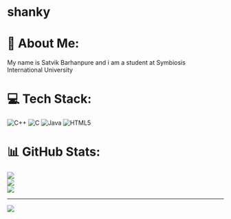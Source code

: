 # shanky
# 💫 About Me:
My name is Satvik Barhanpure and i am a student at Symbiosis <br>International University


# 💻 Tech Stack:
![C++](https://img.shields.io/badge/c++-%2300599C.svg?style=flat-square&logo=c%2B%2B&logoColor=white) ![C](https://img.shields.io/badge/c-%2300599C.svg?style=flat-square&logo=c&logoColor=white) ![Java](https://img.shields.io/badge/java-%23ED8B00.svg?style=flat-square&logo=openjdk&logoColor=white) ![HTML5](https://img.shields.io/badge/html5-%23E34F26.svg?style=flat-square&logo=html5&logoColor=white)
# 📊 GitHub Stats:
![](https://github-readme-stats.vercel.app/api?username=Shanky-619&theme=dark&hide_border=false&include_all_commits=false&count_private=false)<br/>
![](https://github-readme-streak-stats.herokuapp.com/?user=Shanky-619&theme=dark&hide_border=false)<br/>
![](https://github-readme-stats.vercel.app/api/top-langs/?username=Shanky-619&theme=dark&hide_border=false&include_all_commits=false&count_private=false&layout=compact)

---
[![](https://visitcount.itsvg.in/api?id=Shanky-619&icon=0&color=0)](https://visitcount.itsvg.in)

<!-- Proudly created with GPRM ( https://gprm.itsvg.in ) -->
